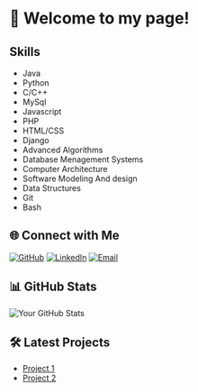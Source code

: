# 👋 Welcome to my page!


## Skills
* Java
* Python
* C/C++
* MySql
* Javascript
* PHP
* HTML/CSS
* Django
* Advanced Algorithms
* Database Menagement Systems
* Computer Architecture
* Software Modeling And design
* Data Structures
* Git 
* Bash

## 🌐 Connect with Me
[![GitHub](https://img.shields.io/badge/GitHub-kjahaj-blue)](https://github.com/kjahaj)
[![LinkedIn](https://img.shields.io/badge/LinkedIn-KleiJahaj-red)](https://www.linkedin.com/in/klei-jahaj-17a387234/?originalSubdomain=al)
[![Email](https://img.shields.io/badge/Email-purple)](mailto:kleijahaj@proton.me)


## 📊 GitHub Stats
![Your GitHub Stats](https://github-readme-stats.vercel.app/api?username=kjahaj&show_icons=true&count_private=true)

## 🛠️ Latest Projects
* [Project 1](https://github.com/kjahaj/SnakeAI)
* [Project 2](https://github.com/kjahaj/Start-Up-Game)

